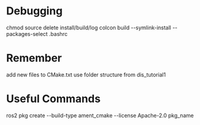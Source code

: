 # Debugging
chmod
source
delete install/build/log
colcon build --symlink-install --packages-select <pkg-name>
.bashrc

# Remember
add new files to CMake.txt
use folder structure from dis_tutorial1

# Useful Commands
ros2 pkg create --build-type ament_cmake --license Apache-2.0 pkg_name
